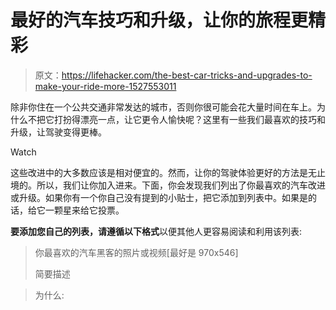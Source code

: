 # 最好的汽车技巧和升级，让你的旅程更精彩

> 原文：<https://lifehacker.com/the-best-car-tricks-and-upgrades-to-make-your-ride-more-1527553011>

除非你住在一个公共交通非常发达的城市，否则你很可能会花大量时间在车上。为什么不把它打扮得漂亮一点，让它更令人愉快呢？这里有一些我们最喜欢的技巧和升级，让驾驶变得更棒。

Watch

这些改进中的大多数应该是相对便宜的。然而，让你的驾驶体验更好的方法是无止境的。所以，我们让你加入进来。下面，你会发现我们列出了你最喜欢的汽车改进或升级。如果你有一个你自己没有提到的小贴士，把它添加到列表中。如果是的话，给它一颗星来给它投票。

**要添加您自己的列表，请遵循以下格式**以便其他人更容易阅读和利用该列表:

> 你最喜欢的汽车黑客的照片或视频[最好是 970x546]
> 
> 简要描述

> 为什么: